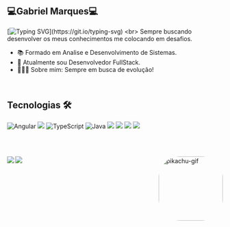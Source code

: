 ## 💻Gabriel Marques💻
[![Typing SVG](https://readme-typing-svg.demolab.com?font=Fira+Code&duration=4000&pause=1000&color=F7E400&repeat=false&width=435&lines=%F0%9F%91%8BSeja+Bem+vindo+ao+meu+portfolio!)](https://git.io/typing-svg)
<br>
Sempre buscando desenvolver os meus conhecimentos me colocando em desafios.
 - 📚 Formado em Analise e Desenvolvimento de Sistemas.
 - 🧐 Atualmente sou Desenvolvedor FullStack.
 - 🙋🏼‍♂️ Sobre mim: Sempre em busca de evolução!



<br>

  ## Tecnologias 🛠

![Angular](https://img.shields.io/badge/angular-%23DD0031.svg?style=for-the-badge&logo=angular&logoColor=white) <img src ="https://img.shields.io/badge/JavaScript-F7DF1E?style=for-the-badge&logo=javascript&logoColor=black"> ![TypeScript](https://img.shields.io/badge/typescript-%23007ACC.svg?style=for-the-badge&logo=typescript&logoColor=white) ![Java](https://img.shields.io/badge/java-%23ED8B00.svg?style=for-the-badge&logo=openjdk&logoColor=white) <img src="https://img.shields.io/badge/-SQL%20-lightgrey?style=for-the-badge&logo=">  <img src ="https://img.shields.io/badge/HTML5-E34F26?style=for-the-badge&logo=html5&logoColor=white"> <img src ="https://img.shields.io/badge/CSS3-1572B6?style=for-the-badge&logo=css3&logoColor=white"> <img src="https://img.shields.io/badge/Git-E34F26?style=for-the-badge&logo=git&logoColor=white"> 
 
</div>
  
<br>
<br>

<div> 
  <a href = "mailto:gabrielmarques.messias1@gmail.com"><img align="left" src="https://img.shields.io/badge/-Gmail-%23333?style=for-the-badge&logo=gmail&logoColor=white" target="_blank"></a>
   
  <a href="https://www.linkedin.com/in/gabriel-marques-824761206/" target="_blank"><img align="left" src="https://img.shields.io/badge/-LinkedIn-%230077B5?style=for-the-badge&logo=linkedin&logoColor=white" target="_blank"></a> 
    
  
  <img align="right" alt="pikachu-gif" height="150" style="border-radius:50px;" src="https://cdn.discordapp.com/attachments/460955986581127199/958734296254930994/1604090_a14a5.gif">
</div>
